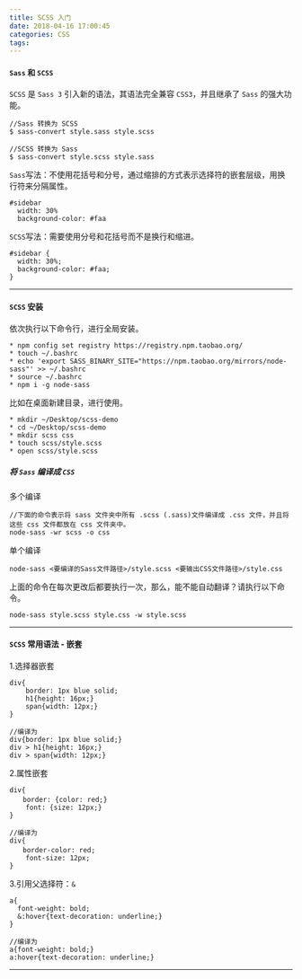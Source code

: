 ```yaml
---
title: SCSS 入门
date: 2018-04-16 17:00:45
categories: CSS
tags: 
---
```


#### `Sass` 和 `SCSS`

`SCSS` 是 `Sass 3` 引入新的语法，其语法完全兼容 `CSS3`，并且继承了 `Sass` 的强大功能。

	//Sass 转换为 SCSS
	$ sass-convert style.sass style.scss
	
	//SCSS 转换为 Sass
	$ sass-convert style.scss style.sass
	
`Sass`写法：不使用花括号和分号，通过缩排的方式表示选择符的嵌套层级，用换行符来分隔属性。
	
	#sidebar
	  width: 30%
	  background-color: #faa	
	  
`SCSS`写法：需要使用分号和花括号而不是换行和缩进。  

	#sidebar {
	  width: 30%;
	  background-color: #faa;
	}

---
	
#### `SCSS` 安装

依次执行以下命令行，进行全局安装。

	* npm config set registry https://registry.npm.taobao.org/
	* touch ~/.bashrc
	* echo 'export SASS_BINARY_SITE="https://npm.taobao.org/mirrors/node-sass"' >> ~/.bashrc
	* source ~/.bashrc
	* npm i -g node-sass

比如在桌面新建目录，进行使用。

	* mkdir ~/Desktop/scss-demo
	* cd ~/Desktop/scss-demo
	* mkdir scss css
	* touch scss/style.scss
	* open scss/style.scss

##### 将 `Sass` 编译成 `CSS`

多个编译

	//下面的命令表示将 sass 文件夹中所有 .scss (.sass)文件编译成 .css 文件，并且将这些 css 文件都放在 css 文件夹中。
	node-sass -wr scss -o css
	
单个编译
	
	node-sass <要编译的Sass文件路径>/style.scss <要输出CSS文件路径>/style.css
	
上面的命令在每次更改后都要执行一次，那么，能不能自动翻译？请执行以下命令。

	node-sass style.scss style.css -w style.scss	
---

#### `SCSS` 常用语法 - 嵌套

1.选择器嵌套

	div{
		border: 1px blue solid;
		h1{height: 16px;}
		span{width: 12px;}
	}
	
	//编译为
	div{border: 1px blue solid;}
	div > h1{height: 16px;}
	div > span{width: 12px;}

2.属性嵌套

	div{
	　　border: {color: red;}
     	font: {size: 12px;}
	}
	
	//编译为
	div{
	　　border-color: red;
     	font-size: 12px;
	}
	
3.引用父选择符：`&`
	
	a{
	  font-weight: bold;
	  &:hover{text-decoration: underline;}
	}	
	
	//编译为
	a{font-weight: bold;}
	a:hover{text-decoration: underline;}
	
---	






	
	